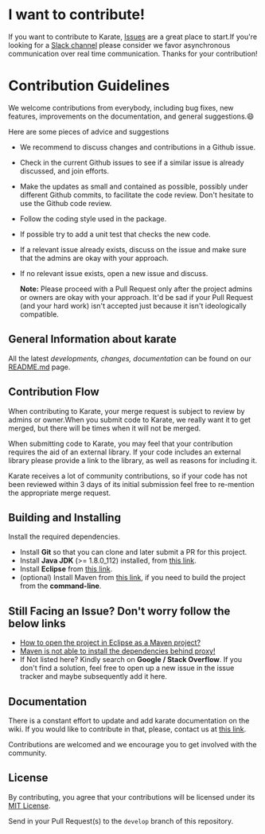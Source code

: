 # I want to contribute!
If you want to contribute to Karate, [Issues](https://github.com/intuit/karate/issues) are a great place to start.If you're looking for a [Slack channel](https://github.com/intuit/karate/wiki/Support) please consider we favor asynchronous communication over real time communication. Thanks for your contribution!

# Contribution Guidelines

We welcome contributions from everybody, including bug fixes, new features, improvements on the documentation, and general suggestions.:smile:

Here are some pieces of advice and suggestions

   - We recommend to discuss changes and contributions in a Github issue.
   - Check in the current Github issues to see if a similar issue is already discussed, and join efforts.
   - Make the updates as small and contained as possible, possibly under different Github commits, to facilitate the code review. Don't      hesitate to use the Github code review.
   - Follow the coding style used in the package.
   - If possible try to add a unit test that checks the new code.
   - If a relevant issue already exists, discuss on the issue and make sure that the admins are okay with your approach.
   - If no relevant issue exists, open a new issue and discuss.

     **Note:** Please proceed with a Pull Request only after the project admins or owners are okay with your approach. It'd be sad if your Pull Request (and your hard work) isn't accepted just because it isn't ideologically compatible.
    
## General Information about karate

All the latest *developments, changes, documentation* can be found on our
[README.md](https://github.com/intuit/karate/blob/master/README.md) page.

## Contribution Flow

When contributing to Karate, your merge request is subject to review by admins or owner.When you submit code to Karate, we really want it to get merged, but there will be times when it will not be merged.

When submitting code to Karate, you may feel that your contribution requires the aid of an external library. If your code includes an external library please provide a link to the library, as well as reasons for including it.

Karate receives a lot of community contributions, so if your code has not been reviewed within 3 days of its initial submission feel free to re-mention the appropriate merge request.

## Building and Installing

 Install the required dependencies.
 
   - Install **Git** so that you can clone and later submit a PR for this project.
   - Install **Java JDK** (>= 1.8.0_112) installed, from [this link](http://www.oracle.com/technetwork/java/javase/downloads/jdk8-downloads-2133151.html).
   - Install **Eclipse** from [this link](http://www.eclipse.org/downloads/).
   - (optional) Install Maven from [this link](http://maven.apache.org), if you need to build the project from the **command-line**.

 ## Still Facing an Issue? Don't worry follow the below links
  
   - [How to open the project in Eclipse as a Maven project?](https://stackoverflow.com/a/36242422/143475)
   - [Maven is not able to install the dependencies behind proxy!]()
   - If Not listed here? Kindly search on **Google / Stack Overflow**. If you don't find a solution, feel free to open up a new issue in the issue tracker and maybe subsequently add it here.
 
## Documentation

There is a constant effort to update and add karate documentation on the wiki.
If you would like to contribute in that, please, contact us at
[this link](https://github.com/intuit/karate/wiki/Support).

Contributions are welcomed and we encourage you to get involved with the
community.

## License

By contributing, you agree that your contributions will be licensed under its [MIT License](https://github.com/intuit/karate/blob/master/LICENSE).

 Send in your Pull Request(s) to the `develop` branch of this repository.
